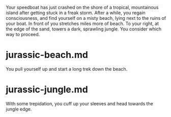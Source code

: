 Your speedboat has just crashed on the shore of a tropical, mountainous island after getting stuck in a freak storm. After a while, you regain consciousness, and find yourself on a misty beach, lying next to the ruins of your boat. In front of you stretches miles more of beach. To your right, at the edge of the sand, towers a dark, sprawling jungle. You consider which way to proceed.

# jurassic-beach.md
You pull yourself up and start a long trek down the beach.

# jurassic-jungle.md
With some trepidation, you cuff up your sleeves and head towards the jungle edge.
